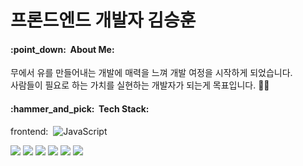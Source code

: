 <h1>프론드엔드 개발자 김승훈</h1>

<h4>:point_down:&nbsp;&nbsp;About Me:</h4>


무에서 유를 만들어내는 개발에 매력을 느껴 개발 여정을 시작하게 되었습니다.&nbsp;\
사람들이 필요로 하는 가치를 실현하는 개발자가 되는게 목표입니다.&nbsp;:technologist:&nbsp;

<h4>:hammer_and_pick:&nbsp;&nbsp;Tech Stack:</h4>

frontend:&nbsp;
  ![JavaScript](https://img.shields.io/badge/JavasScript-%23323330.svg?style=flat-square&logo=javascript&logoColor=%23F7DF1E)

<img src="https://img.shields.io/badge/JavasScript-%23323330.svg?style=flat-square&logo=javascript&logoColor=%23F7DF1E"/>
<img src="https://img.shields.io/badge/TypeScript-%23007ACC.svg?style=flat-square&logo=typescript&logoColor=white"/>
<img src="https://img.shields.io/badge/NextJS-black?style=flat-square&logo=next.js&logoColor=white"/>
<img src="https://img.shields.io/badge/redux-%23593d88.svg?style=flat-square&logo=redux&logoColor=white"/>
<img src="https://img.shields.io/badge/nodeJS-6DA55F?style=flat-square&logo=node.js&logoColor=white"/>
<img src="https://img.shields.io/badge/mysql-3766AB?style=flat-square&logo=mysql&logoColor=white"/>

